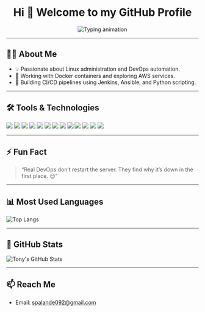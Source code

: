 <h1 align="center">Hi 👋 Welcome to my GitHub Profile</h1>

<p align="center">
  <img src="https://readme-typing-svg.herokuapp.com?font=Fira+Code&weight=600&size=24&pause=1500&color=3B82F6&center=true&vCenter=true&width=500&lines=DevOps+Enthusiast+%7C+Linux+%7C+Docker+%7C+AWS+%7C+Git+%7C+Jenkins+%7C+Python+%7C+Ansible" alt="Typing animation"/>
</p>

---

## 👨‍💻 About Me
- 💡 Passionate about Linux administration and DevOps automation.
- 🐋 Working with Docker containers and exploring AWS services.
- 🔧 Building CI/CD pipelines using Jenkins, Ansible, and Python scripting.

---

## 🛠️ Tools & Technologies

<p>
  <img src="https://img.shields.io/badge/Linux-FCC624?style=flat&logo=linux&logoColor=black" />
  <img src="https://img.shields.io/badge/Docker-2496ED?style=flat&logo=docker&logoColor=white" />
  <img src="https://img.shields.io/badge/AWS-232F3E?style=flat&logo=amazon-aws&logoColor=white" />
  <img src="https://img.shields.io/badge/RedHat-EE0000?style=flat&logo=redhat&logoColor=white" />
  <img src="https://img.shields.io/badge/Jenkins-D24939?style=flat&logo=jenkins&logoColor=white" />
  <img src="https://img.shields.io/badge/Ansible-EE0000?style=flat&logo=ansible&logoColor=white" />
  <img src="https://img.shields.io/badge/Shell-121011?style=flat&logo=gnu-bash&logoColor=white" />
  <img src="https://img.shields.io/badge/Kubernetes-326CE5?style=flat&logo=kubernetes&logoColor=white" />
  <img src="https://img.shields.io/badge/VS%20Code-007ACC?style=flat&logo=visual-studio-code&logoColor=white" />
  <img src="https://img.shields.io/badge/GitHub-181717?style=flat&logo=github&logoColor=white" />
  <img src="https://img.shields.io/badge/PHP-777BB4?style=flat&logo=php&logoColor=white" />
  <img src="https://img.shields.io/badge/JavaScript-F7DF1E?style=flat&logo=javascript&logoColor=black" />
  <img src="https://img.shields.io/badge/MySQL-4479A1?style=flat&logo=mysql&logoColor=white" />
</p>

---

## ⚡ Fun Fact
> “Real DevOps don’t restart the server. They find why it’s down in the first place. 😉”

---

## 📊 Most Used Languages
![Top Langs](https://github-readme-stats.vercel.app/api/top-langs/?username=tony0807133&layout=compact&theme=radical)

---

## 🧾 GitHub Stats
![Tony's GitHub Stats](https://github-readme-stats.vercel.app/api?username=tony0807133&show_icons=true&theme=radical&count_private=true)

---

## 📫 Reach Me
- Email: spalande092@gmail.com

